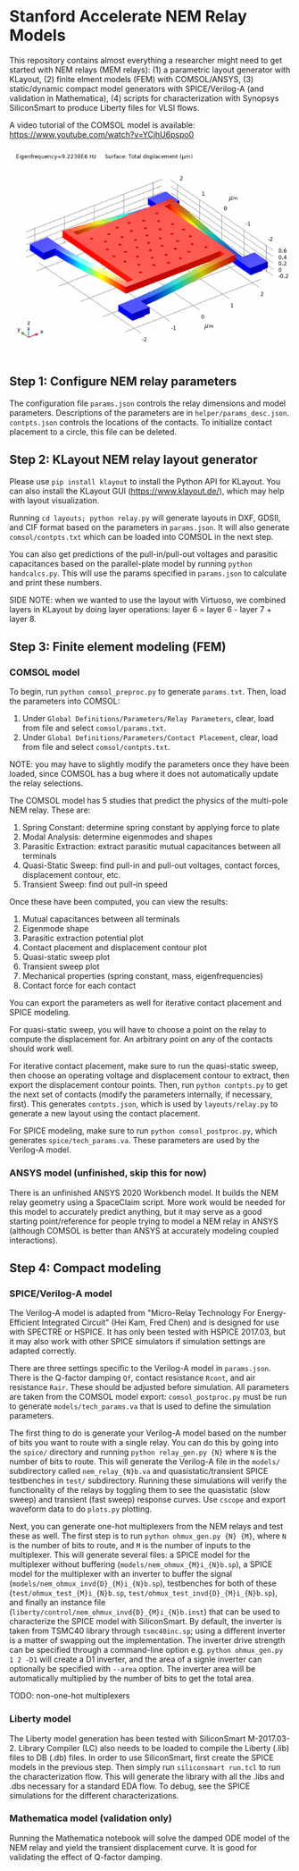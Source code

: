 # Stanford Accelerate NEM Relay Models

This repository contains almost everything a researcher might need to get started with NEM relays (MEM relays): (1) a parametric layout generator with KLayout, (2) finite elment models (FEM) with COMSOL/ANSYS, (3) static/dynamic compact model generators with SPICE/Verilog-A (and validation in Mathematica), (4) scripts for characterization with Synopsys SiliconSmart to produce Liberty files for VLSI flows.

A video tutorial of the COMSOL model is available: https://www.youtube.com/watch?v=YCjhU6pspo0

<img src="figures/mode1comsol.gif" alt="Modal Analysis in COMSOL" width="500"/>

## Step 1: Configure NEM relay parameters

The configuration file `params.json` controls the relay dimensions and model parameters. Descriptions of the parameters are in `helper/params_desc.json`. `contpts.json` controls the locations of the contacts. To initialize contact placement to a circle, this file can be deleted.

## Step 2: KLayout NEM relay layout generator

Please use `pip install klayout` to install the Python API for KLayout. You can also install the KLayout GUI (https://www.klayout.de/), which may help with layout visualization.

Running `cd layouts; python relay.py` will generate layouts in DXF, GDSII, and CIF format based on the parameters in `params.json`. It will also generate `comsol/contpts.txt` which can be loaded into COMSOL in the next step.

You can also get predictions of the pull-in/pull-out voltages and parasitic capacitances based on the parallel-plate model by running `python handcalcs.py`. This will use the params specified in `params.json` to calculate and print these numbers.

SIDE NOTE: when we wanted to use the layout with Virtuoso, we combined layers in KLayout by doing layer operations: layer 6 = layer 6 - layer 7 + layer 8.

## Step 3: Finite element modeling (FEM)

### COMSOL model

To begin, run `python comsol_preproc.py` to generate `params.txt`. Then, load the parameters into COMSOL:
1. Under `Global Definitions/Parameters/Relay Parameters`, clear, load from file and select `comsol/params.txt`.
2. Under `Global Definitions/Parameters/Contact Placement`, clear, load from file and select `comsol/contpts.txt`.

NOTE: you may have to slightly modify the parameters once they have been loaded, since COMSOL has a bug where it does not automatically update the relay selections.

The COMSOL model has 5 studies that predict the physics of the multi-pole NEM relay. These are:
1. Spring Constant: determine spring constant by applying force to plate
2. Modal Analysis: determine eigenmodes and shapes
3. Parasitic Extraction: extract parasitic mutual capacitances between all terminals
4. Quasi-Static Sweep: find pull-in and pull-out voltages, contact forces, displacement contour, etc.
5. Transient Sweep: find out pull-in speed

Once these have been computed, you can view the results:
1. Mutual capacitances between all terminals
2. Eigenmode shape
3. Parasitic extraction potential plot
4. Contact placement and displacement contour plot
5. Quasi-static sweep plot
6. Transient sweep plot
7. Mechanical properties (spring constant, mass, eigenfrequencies)
8. Contact force for each contact

You can export the parameters as well for iterative contact placement and SPICE modeling.

For quasi-static sweep, you will have to choose a point on the relay to compute the displacement for. An arbitrary point on any of the contacts should work well.

For iterative contact placement, make sure to run the quasi-static sweep, then choose an operating voltage and displacement contour to extract, then export the displacement contour points. Then, run `python contpts.py` to get the next set of contacts (modify the parameters internally, if necessary, first). This generates `contpts.json`, which is used by `layouts/relay.py` to generate a new layout using the contact placement.

For SPICE modeling, make sure to run `python comsol_postproc.py`, which generates `spice/tech_params.va`. These parameters are used by the Verilog-A model.

### ANSYS model (unfinished, skip this for now)

There is an unfinished ANSYS 2020 Workbench model. It builds the NEM relay geometry using a SpaceClaim script. More work would be needed for this model to accurately predict anything, but it may serve as a good starting point/reference for people trying to model a NEM relay in ANSYS (although COMSOL is better than ANSYS at accurately modeling coupled interactions).

## Step 4: Compact modeling

### SPICE/Verilog-A model

The Verilog-A model is adapted from "Micro-Relay Technology For Energy-Efficient Integrated Circuit" (Hei Kam, Fred Chen) and is designed for use with SPECTRE or HSPICE. It has only been tested with HSPICE 2017.03, but it may also work with other SPICE simulators if simulation settings are adapted correctly.

There are three settings specific to the Verilog-A model in `params.json`. There is the Q-factor damping `Qf`, contact resistance `Rcont`, and air resistance `Rair`. These should be adjusted before simulation. All parameters are taken from the COMSOL model export: `comsol_postproc.py` must be run to generate `models/tech_params.va` that is used to define the simulation parameters.

The first thing to do is generate your Verilog-A model based on the number of bits you want to route with a single relay. You can do this by going into the `spice/` directory and running `python relay_gen.py {N}` where `N` is the number of bits to route. This will generate the Verilog-A file in the `models/` subdirectory called `nem_relay_{N}b.va` and quasistatic/transient SPICE testbenches in `test/` subdirectory. Running these simulations will verify the functionality of the relays by toggling them to see the quasistatic (slow sweep) and transient (fast sweep) response curves. Use `cscope` and export waveform data to do `plots.py` plotting.

Next, you can generate one-hot multiplexers from the NEM relays and test these as well. The first step is to run `python ohmux_gen.py {N} {M}`, where `N` is the number of bits to route, and `M` is the number of inputs to the multiplexer. This will generate several files: a SPICE model for the multiplexer without buffering (`models/nem_ohmux_{M}i_{N}b.sp`), a SPICE model for the multiplexer with an inverter to buffer the signal (`models/nem_ohmux_invd{D}_{M}i_{N}b.sp`), testbenches for both of these (`test/ohmux_test_{M}i_{N}b.sp`, `test/ohmux_test_invd{D}_{M}i_{N}b.sp`), and finally an instance file (`liberty/control/nem_ohmux_invd{D}_{M}i_{N}b.inst`) that can be used to characterize the SPICE model with SiliconSmart. By default, the inverter is taken from TSMC40 library through `tsmc40inc.sp`; using a different inverter is a matter of swapping out the implementation. The inverter drive strength can be specified through a command-line option e.g. `python ohmux_gen.py 1 2 -D1` will create a D1 inverter, and the area of a signle inverter can optionally be specified with `--area` option. The inverter area will be automatically multiplied by the number of bits to get the total area.

TODO: non-one-hot multiplexers

### Liberty model

The Liberty model generation has been tested with SiliconSmart M-2017.03-2. Library Compiler (LC) also needs to be loaded to compile the Liberty (.lib) files to DB (.db) files. In order to use SiliconSmart, first create the SPICE models in the previous step. Then simply run `siliconsmart run.tcl` to run the characterization flow. This will generate the library with all the .libs and .dbs necessary for a standard EDA flow. To debug, see the SPICE simulations for the different characterizations.

### Mathematica model (validation only)

Running the Mathematica notebook will solve the damped ODE model of the NEM relay and yield the transient displacement curve. It is good for validating the effect of Q-factor damping.
